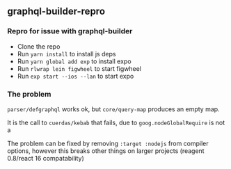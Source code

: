 ## graphql-builder-repro

### Repro for issue with graphql-builder

* Clone the repo
* Run `yarn install` to install js deps
* Run `yarn global add exp` to install expo
* Run `rlwrap lein figwheel` to start figwheel
* Run `exp start --ios --lan` to start expo


### The problem 

`parser/defgraphql` works ok, but `core/query-map` produces an empty map. 

It is the call to `cuerdas/kebab` that fails, due to `goog.nodeGlobalRequire` is not a

The problem can be fixed by removing `:target :nodejs` from compiler options, 
however this breaks other things on larger projects (reagent 0.8/react 16 compatability)



